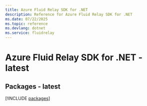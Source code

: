 ```yaml
---
title: Azure Fluid Relay SDK for .NET
description: Reference for Azure Fluid Relay SDK for .NET
ms.date: 07/22/2025
ms.topic: reference
ms.devlang: dotnet
ms.service: fluidrelay
---
```

# Azure Fluid Relay SDK for .NET - latest
## Packages - latest
[!INCLUDE [packages](fluid-relay-index.md)]